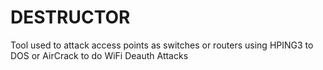 # DESTRUCTOR
Tool used to attack access points as switches or routers using HPING3 to DOS or AirCrack to do WiFi Deauth Attacks
